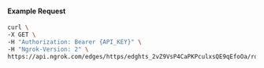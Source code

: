 <!-- Code generated for API Clients. DO NOT EDIT. -->
#### Example Request
```bash
curl \
-X GET \
-H "Authorization: Bearer {API_KEY}" \
-H "Ngrok-Version: 2" \
https://api.ngrok.com/edges/https/edghts_2vZ9VsP4CaPKPculxsQE9qEfoOa/routes/edghtsrt_2vZ9VqMyqy30GKTePNR1rsrMw27/circuit_breaker
